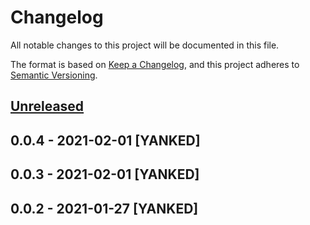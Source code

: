 # Changelog
All notable changes to this project will be documented in this file.

The format is based on [Keep a Changelog](https://keepachangelog.com/en/1.0.0/),
and this project adheres to [Semantic Versioning](https://semver.org/spec/v2.0.0.html).

## [Unreleased]

## 0.0.4 - 2021-02-01 [YANKED]

## 0.0.3 - 2021-02-01 [YANKED]

## 0.0.2 - 2021-01-27 [YANKED]
[Unreleased]: https://github.com/geut/jsdast/compare/v0.0.4...HEAD
